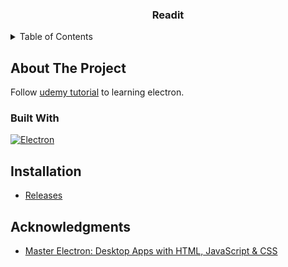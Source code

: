 <a name="readme-top"></a>

<div align="center">
    <h3 align="center">Readit</h3>
</div>

<details>
  <summary>Table of Contents</summary>
  <ol>
    <li>
      <a href="#about-the-project">About The Project</a>
      <ul>
        <li><a href="#built-with">Built With</a></li>
      </ul>
    </li>
    <li><a href="#installation">Installation</a></li>
    <li><a href="#acknowledgments">Acknowledgments</a></li>
  </ol>
</details>

## About The Project

Follow <a href="https://www.udemy.com/course/master-electron/">udemy tutorial</a> to learning electron.

### Built With

[![Electron]][Electron-url]

## Installation

- [Releases](https://github.com/JustAPotato0916/master-electron-course-pratice/releases/)

## Acknowledgments

* [Master Electron: Desktop Apps with HTML, JavaScript & CSS](https://www.udemy.com/course/master-electron/)

<!-- MARKDOWN LINKS & IMAGES -->
<!-- https://www.markdownguide.org/basic-syntax/#reference-style-links -->
[Electron]: https://img.shields.io/badge/Electron-000000?style=for-the-badge&logo=electron&logoColor=white
[Electron-url]: https://www.electronjs.org/
